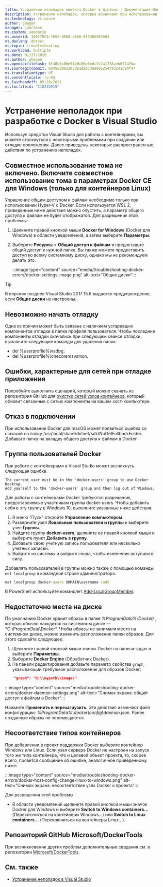 ```yaml
---
title: Устранение неполадок клиента Docker в Windows | Документация Майкрософт
description: Устранение неполадок, которые возникают при использовании Visual Studio для создания и развертывания веб-приложений в Docker в Windows с помощью Visual Studio.
ms.technology: vs-azure
author: ghogen
manager: jmartens
ms.custom: seodec18
ms.assetid: 346f70b9-7b52-4688-a8e8-8f53869618d3
ms.devlang: dotnet
ms.topic: troubleshooting
ms.workload: multiple
ms.date: 01/27/2020
ms.author: ghogen
ms.openlocfilehash: 5f48b5c06e91b9c05e6edc7e2a1738aeb677a7ba
ms.sourcegitcommit: 69456d802203d21dabc3ae8662547a3241c24f47
ms.translationtype: HT
ms.contentlocale: ru-RU
ms.lasthandoff: 05/20/2021
ms.locfileid: "110235915"
---
```

# <a name="troubleshoot-visual-studio-development-with-docker"></a>Устранение неполадок при разработке с Docker в Visual Studio

Используя средства Visual Studio для работы с контейнерами, вы можете столкнуться с некоторыми проблемами при создании или отладке приложения. Далее приведены некоторые распространенные действия по устранению неполадок.

## <a name="volume-sharing-is-not-enabled-enable-volume-sharing-in-the-docker-ce-for-windows-settings--linux-containers-only"></a>Совместное использование тома не включено. Включите совместное использование тома в параметрах Docker CE для Windows (только для контейнеров Linux)

Управление общим доступом к файлам необходимо только при использовании Hyper-V с Docker. Если используется WSL 2, приведенные ниже действия можно опустить, а параметр общего доступа к файлам не будет отображатся. Для разрешения этой проблемы:

1. Щелкните правой кнопкой мыши **Docker for Windows** (Docker для Windows) в области уведомлений, а затем выберите **Параметры**.
1. Выберите **Ресурсы** > **Общий доступ к файлам** и предоставьте общий доступ к нужной папке. Вы также можете предоставить доступ ко всему системному диску, однако мы не рекомендуем делать это.

    :::image type="content" source="media//troubleshooting-docker-errors/docker-settings-image.png" alt-text="Общие диски":::

> [!TIP]
> В версиях позднее Visual Studio 2017 15.6 выдается предупреждение, если **Общие диски** не настроены.

## <a name="unable-to-start-debugging"></a>Невозможно начать отладку

Одна из причин может быть связана с наличием устаревших компонентов отладки в папке профиля пользователя. Чтобы последние компоненты отладки скачались при следующем сеансе отладки, выполните следующие команды для удаления папок:

- del %userprofile%\vsdbg;
- del %userprofile%\onecoremsvsmon.

## <a name="errors-specific-to-networking-when-debugging-your-application"></a>Ошибки, характерные для сетей при отладке приложения

Попробуйте выполнить сценарий, который можно скачать из репозитория GitHub для [очистки сетей узлов контейнера](https://github.com/MicrosoftDocs/Virtualization-Documentation/tree/master/windows-server-container-tools/CleanupContainerHostNetworking), который обновит связанные с сетью компоненты на вашем хост-компьютере.

## <a name="mounts-denied"></a>Отказ в подключении

При использовании Docker для macOS может появиться ошибка со ссылкой на папку /usr/local/share/dotnet/sdk/NuGetFallbackFolder. Добавьте папку на вкладку общего доступа к файлам в Docker.

## <a name="docker-users-group"></a>Группа пользователей Docker

При работе с контейнерами в Visual Studio может возникнуть следующая ошибка.

```
The current user must be in the 'docker-users' group to use Docker Desktop. 
Add yourself to the 'docker-users' group and then log out of Windows.
```

Для работы с контейнерами Docker требуются разрешения, предоставляемые участникам группы docker-users.  Чтобы добавить себя в эту группу в Windows 10, выполните указанные ниже действия.

1. В меню "Пуск" откройте **Управление компьютером**.
1. Разверните узел **Локальные пользователи и группы** и выберите узел **Группы**.
1. Найдите группу **docker-users**, щелкните ее правой кнопкой мыши и выберите пункт **Добавить в группу**.
1. Добавьте свою учетную запись пользователя или несколько учетных записей.
1. Выйдите из системы и войдите снова, чтобы изменения вступили в силу.

Добавлять пользователей в группы можно также с помощью команды `net localgroup` в командной строке администратора.

```cmd
net localgroup docker-users DOMAIN\username /add
```

В PowerShell используйте командлет [Add-LocalGroupMember](/powershell/module/microsoft.powershell.localaccounts/add-localgroupmember).

## <a name="low-disk-space"></a>Недостаточно места на диске

По умолчанию Docker хранит образы в папке *%ProgramData%/Docker/* , которая обычно находится на системном диске — *C:\ProgramData\Docker\*. Чтобы образы не занимали место на системном диске, можно изменить расположение папки образов. Для этого сделайте следующее:

 1. Щелкните правой кнопкой мыши значок Docker на панели задач и выберите **Параметры**.
 1. Выберите **Docker Engine** (Обработчик Docker). 
 1. На панели редактирования добавьте параметр свойства `graph`, указывающий требуемое расположение для образов Docker:

```json
    "graph": "D:\\mypath\\images"
```

:::image type="content" source="media/troubleshooting-docker-errors/docker-daemon-settings.png" alt-text="Снимок экрана: общий доступ к файлам в Docker":::

Нажмите **Применить и перезагрузить**. Эти действия изменяют файл конфигурации: *%ProgramData%\docker\config\daemon.json*. Ранее созданные образы не перемещаются.

## <a name="container-type-mismatch"></a>Несоответствие типов контейнеров

При добавлении в проект поддержки Docker выберите контейнер Windows или Linux. Если узел сервера Docker не настроен на запуск того же типа контейнера, что и целевой объект проекта, то, скорее всего, появится сообщение об ошибке, аналогичное приведенному ниже:

:::image type="content" source="media/troubleshooting-docker-errors/docker-host-config-change-linux-to-windows.png" alt-text="Снимок экрана: несоответствие узла Docker и проекта":::

Для разрешения этой проблемы:

- В области уведомлений щелкните правой кнопкой мыши значок Docker для Windows и выберите **Switch to Windows containers...** (Переключиться на контейнеры Windows...) или **Switch to Linux containers...** (Переключиться на контейнеры Linux...).

## <a name="microsoftdockertools-github-repo"></a>Репозиторий GitHub Microsoft/DockerTools

При возникновении других проблем дополнительные сведения см. в репозитории [Microsoft/DockerTools](https://github.com/microsoft/dockertools/issues).

## <a name="see-also"></a>См. также

- [Устранение неполадок в Visual Studio](/troubleshoot/visualstudio/welcome-visual-studio/)
